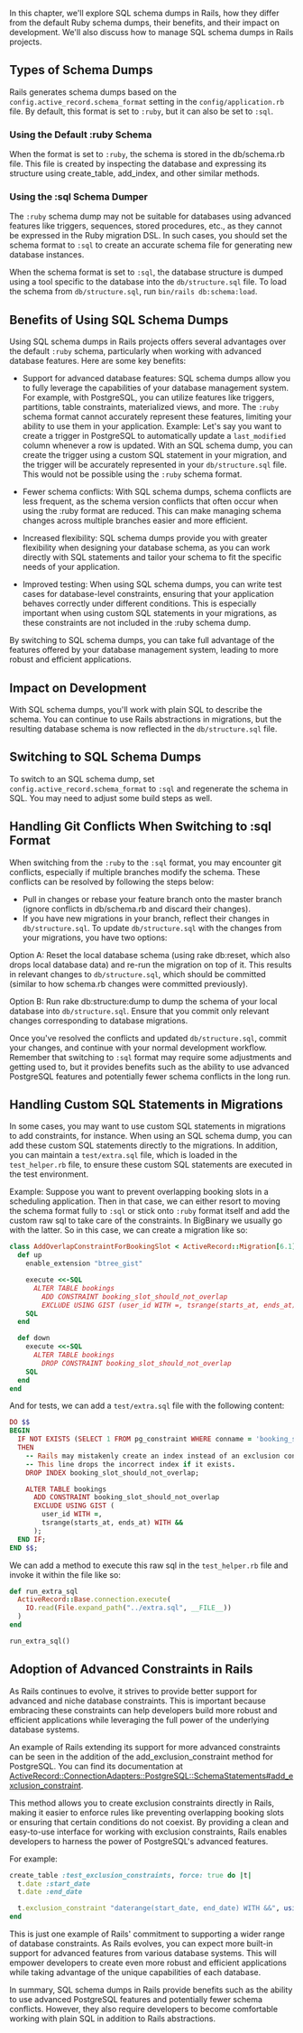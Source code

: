 In this chapter, we'll explore SQL schema dumps in Rails, how they differ from
the default Ruby schema dumps, their benefits, and their impact on development.
We'll also discuss how to manage SQL schema dumps in Rails projects.

## Types of Schema Dumps

Rails generates schema dumps based on the `config.active_record.schema_format`
setting in the `config/application.rb` file. By default, this format is set to
`:ruby`, but it can also be set to `:sql`.

### Using the Default :ruby Schema

When the format is set to `:ruby`, the schema is stored in the db/schema.rb
file. This file is created by inspecting the database and expressing its
structure using create_table, add_index, and other similar methods.

### Using the :sql Schema Dumper

The `:ruby` schema dump may not be suitable for databases using advanced
features like triggers, sequences, stored procedures, etc., as they cannot be
expressed in the Ruby migration DSL. In such cases, you should set the schema
format to `:sql` to create an accurate schema file for generating new database
instances.

When the schema format is set to `:sql`, the database structure is dumped using
a tool specific to the database into the `db/structure.sql` file. To load the
schema from `db/structure.sql`, run `bin/rails db:schema:load`.

## Benefits of Using SQL Schema Dumps

Using SQL schema dumps in Rails projects offers several advantages over the
default `:ruby` schema, particularly when working with advanced database
features. Here are some key benefits:

- Support for advanced database features: SQL schema dumps allow you to fully
  leverage the capabilities of your database management system. For example,
  with PostgreSQL, you can utilize features like triggers, partitions, table
  constraints, materialized views, and more. The `:ruby` schema format cannot
  accurately represent these features, limiting your ability to use them in your
  application. Example: Let's say you want to create a trigger in PostgreSQL to
  automatically update a `last_modified` column whenever a row is updated. With
  an SQL schema dump, you can create the trigger using a custom SQL statement in
  your migration, and the trigger will be accurately represented in your
  `db/structure.sql` file. This would not be possible using the `:ruby` schema
  format.

- Fewer schema conflicts: With SQL schema dumps, schema conflicts are less
  frequent, as the schema version conflicts that often occur when using the
  :ruby format are reduced. This can make managing schema changes across
  multiple branches easier and more efficient.

- Increased flexibility: SQL schema dumps provide you with greater flexibility
  when designing your database schema, as you can work directly with SQL
  statements and tailor your schema to fit the specific needs of your
  application.

- Improved testing: When using SQL schema dumps, you can write test cases for
  database-level constraints, ensuring that your application behaves correctly
  under different conditions. This is especially important when using custom SQL
  statements in your migrations, as these constraints are not included in the
  :ruby schema dump.

By switching to SQL schema dumps, you can take full advantage of the features
offered by your database management system, leading to more robust and efficient
applications.

## Impact on Development

With SQL schema dumps, you'll work with plain SQL to describe the schema. You
can continue to use Rails abstractions in migrations, but the resulting database
schema is now reflected in the `db/structure.sql` file.

## Switching to SQL Schema Dumps

To switch to an SQL schema dump, set `config.active_record.schema_format` to
`:sql` and regenerate the schema in SQL. You may need to adjust some build steps
as well.

## Handling Git Conflicts When Switching to :sql Format

When switching from the `:ruby` to the `:sql` format, you may encounter git
conflicts, especially if multiple branches modify the schema. These conflicts
can be resolved by following the steps below:

- Pull in changes or rebase your feature branch onto the master branch (ignore
  conflicts in db/schema.rb and discard their changes).
- If you have new migrations in your branch, reflect their changes in
  `db/structure.sql`. To update `db/structure.sql` with the changes from your
  migrations, you have two options:

Option A: Reset the local database schema (using rake db:reset, which also drops
local database data) and re-run the migration on top of it. This results in
relevant changes to `db/structure.sql`, which should be committed (similar to
how schema.rb changes were committed previously).

Option B: Run rake db:structure:dump to dump the schema of your local database
into `db/structure.sql`. Ensure that you commit only relevant changes
corresponding to database migrations.

Once you've resolved the conflicts and updated `db/structure.sql`, commit your
changes, and continue with your normal development workflow. Remember that
switching to `:sql` format may require some adjustments and getting used to, but
it provides benefits such as the ability to use advanced PostgreSQL features and
potentially fewer schema conflicts in the long run.

## Handling Custom SQL Statements in Migrations

In some cases, you may want to use custom SQL statements in migrations to add
constraints, for instance. When using an SQL schema dump, you can add these
custom SQL statements directly to the migrations. In addition, you can maintain
a `test/extra.sql` file, which is loaded in the `test_helper.rb` file, to ensure
these custom SQL statements are executed in the test environment.

Example: Suppose you want to prevent overlapping booking slots in a scheduling
application. Then in that case, we can either resort to moving the schema format
fully to `:sql` or stick onto `:ruby` format itself and add the custom raw sql
to take care of the constraints. In BigBinary we usually go with the latter. So
in this case, we can create a migration like so:

```rb
class AddOverlapConstraintForBookingSlot < ActiveRecord::Migration[6.1]
  def up
    enable_extension "btree_gist"

    execute <<-SQL
      ALTER TABLE bookings
        ADD CONSTRAINT booking_slot_should_not_overlap
        EXCLUDE USING GIST (user_id WITH =, tsrange(starts_at, ends_at) WITH &&)
    SQL
  end

  def down
    execute <<-SQL
      ALTER TABLE bookings
        DROP CONSTRAINT booking_slot_should_not_overlap
    SQL
  end
end
```

And for tests, we can add a `test/extra.sql` file with the following content:

```rb
DO $$
BEGIN
  IF NOT EXISTS (SELECT 1 FROM pg_constraint WHERE conname = 'booking_slot_should_not_overlap')
  THEN
    -- Rails may mistakenly create an index instead of an exclusion constraint when generating the schema.rb file.
    -- This line drops the incorrect index if it exists.
    DROP INDEX booking_slot_should_not_overlap;

    ALTER TABLE bookings
      ADD CONSTRAINT booking_slot_should_not_overlap
      EXCLUDE USING GIST (
        user_id WITH =,
        tsrange(starts_at, ends_at) WITH &&
      );
  END IF;
END $$;
```

We can add a method to execute this raw sql in the `test_helper.rb` file and
invoke it within the file like so:

```rb
def run_extra_sql
  ActiveRecord::Base.connection.execute(
    IO.read(File.expand_path("../extra.sql", __FILE__))
  )
end

run_extra_sql()
```

## Adoption of Advanced Constraints in Rails

As Rails continues to evolve, it strives to provide better support for advanced
and niche database constraints. This is important because embracing these
constraints can help developers build more robust and efficient applications
while leveraging the full power of the underlying database systems.

An example of Rails extending its support for more advanced constraints can be
seen in the addition of the add_exclusion_constraint method for PostgreSQL. You
can find its documentation at
[ActiveRecord::ConnectionAdapters::PostgreSQL::SchemaStatements#add_exclusion_constraint](https://edgeapi.rubyonrails.org/classes/ActiveRecord/ConnectionAdapters/PostgreSQL/SchemaStatements.html#method-i-add_exclusion_constraint).

This method allows you to create exclusion constraints directly in Rails, making
it easier to enforce rules like preventing overlapping booking slots or ensuring
that certain conditions do not coexist. By providing a clean and easy-to-use
interface for working with exclusion constraints, Rails enables developers to
harness the power of PostgreSQL's advanced features.

For example:

```rb
create_table :test_exclusion_constraints, force: true do |t|
  t.date :start_date
  t.date :end_date

  t.exclusion_constraint "daterange(start_date, end_date) WITH &&", using: :gist, where: "start_date IS NOT NULL AND end_date IS NOT NULL", name: "test_exclusion_constraints_date_overlap"
end
```

This is just one example of Rails' commitment to supporting a wider range of
database constraints. As Rails evolves, you can expect more built-in support for
advanced features from various database systems. This will empower developers to
create even more robust and efficient applications while taking advantage of the
unique capabilities of each database.

In summary, SQL schema dumps in Rails provide benefits such as the ability to
use advanced PostgreSQL features and potentially fewer schema conflicts.
However, they also require developers to become comfortable working with plain
SQL in addition to Rails abstractions.
